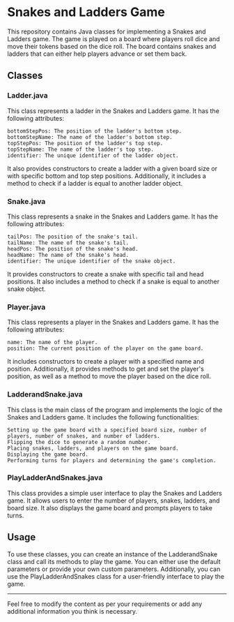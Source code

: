 # Snakes and Ladders Game

This repository contains Java classes for implementing a Snakes and Ladders game. The game is played on a board where players roll dice and move their tokens based on the dice roll. The board contains snakes and ladders that can either help players advance or set them back.
## Classes
### Ladder.java

This class represents a ladder in the Snakes and Ladders game. It has the following attributes:

    bottomStepPos: The position of the ladder's bottom step.
    bottomStepName: The name of the ladder's bottom step.
    topStepPos: The position of the ladder's top step.
    topStepName: The name of the ladder's top step.
    identifier: The unique identifier of the ladder object.

It also provides constructors to create a ladder with a given board size or with specific bottom and top step positions. Additionally, it includes a method to check if a ladder is equal to another ladder object.
### Snake.java

This class represents a snake in the Snakes and Ladders game. It has the following attributes:

    tailPos: The position of the snake's tail.
    tailName: The name of the snake's tail.
    headPos: The position of the snake's head.
    headName: The name of the snake's head.
    identifier: The unique identifier of the snake object.

It provides constructors to create a snake with specific tail and head positions. It also includes a method to check if a snake is equal to another snake object.
### Player.java

This class represents a player in the Snakes and Ladders game. It has the following attributes:

    name: The name of the player.
    position: The current position of the player on the game board.

It includes constructors to create a player with a specified name and position. Additionally, it provides methods to get and set the player's position, as well as a method to move the player based on the dice roll.
### LadderandSnake.java

This class is the main class of the program and implements the logic of the Snakes and Ladders game. It includes the following functionalities:

    Setting up the game board with a specified board size, number of players, number of snakes, and number of ladders.
    Flipping the dice to generate a random number.
    Placing snakes, ladders, and players on the game board.
    Displaying the game board.
    Performing turns for players and determining the game's completion.

### PlayLadderAndSnakes.java

This class provides a simple user interface to play the Snakes and Ladders game. It allows users to enter the number of players, snakes, ladders, and board size. It also displays the game board and prompts players to take turns.
## Usage

To use these classes, you can create an instance of the LadderandSnake class and call its methods to play the game. You can either use the default parameters or provide your own custom parameters. Additionally, you can use the PlayLadderAndSnakes class for a user-friendly interface to play the game.

---

Feel free to modify the content as per your requirements or add any additional information you think is necessary.
